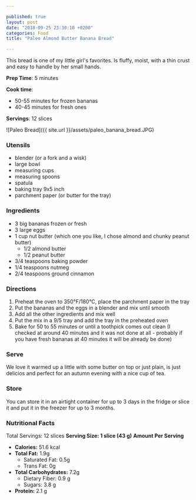 ```yaml
---

published: true
layout: post
date: "2018-09-25 23:30:10 +0200"
categories: Food
title: "Paleo Almond Butter Banana Bread"

---
```


This bread is one of my little girl's favorites. Is fluffy, moist, with a thin crust and easy to handle by her small hands.

**Prep Time**: 5 minutes

**Cook time**:
- 50-55 minutes for frozen bananas
- 40-45 minutes for fresh ones

**Servings**: 12 slices

![Paleo Bread]({{ site.url }}/assets/paleo_banana_bread.JPG)

### Utensils
- blender (or a fork and a wisk)
- large bowl 
- measuring cups
- measuring spoons
- spatula
- baking tray 9x5 inch
- parchment paper (or butter for the tray)

### Ingredients
- 3 big bananas frozen or fresh
- 3 large eggs
- 1 cup nut butter (which one you like, I chose almond and chunky peanut butter)
  - 1/2 almond butter 
  - 1/2 peanut butter
- 3/4 teaspoons baking powder
- 1/4 teaspoons nutmeg
- 2/4 teaspoons ground cinnamon

### Directions
1. Preheat the oven to 350°F/180°C, place the parchment paper in the tray
2. Put the bananas and the eggs in a blender and mix until smooth
3. Add all the other ingredients and mix well
4. Put the mix in a 9/5 tray and add the tray in the preheated oven
5. Bake for 50 to 55 minutes or until a toothpick comes out clean (I checked at around 40 minutes and it was not done at all - probably if you have fresh bananas at 40 minutes it will be already be done)

### Serve
We love it warmed up a little with some butter on top or just plain, is just delicios and perfect for an autumn evening with a nice cup of tea.

### Store
You can store it in an airtight container for up to 3 days in the fridge or slice it and put it in the freezer for up to 3 months. 

### Nutritional Facts
Total Servings: 12 slices
 **Serving Size: 1 slice (43 g)**
 **Amount Per Serving**
 - **Calories:** 51.6 kcal
- **Total Fat:** 1.9g
  - Saturated Fat: 0.5g
  - Trans Fat: 0g
- **Total Carbohydrates:** 7.2g
  - Dietary Fiber: 0.9 g
  - Sugars: 3.8 g
- **Protein:** 2.1 g


